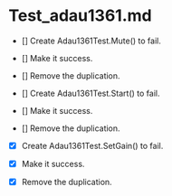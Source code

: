 # Test_adau1361.md
- [] Create Adau1361Test.Mute() to fail. 
- [] Make it success. 
- [] Remove the duplication. 

- [] Create Adau1361Test.Start() to fail. 
- [] Make it success. 
- [] Remove the duplication. 


- [x] Create Adau1361Test.SetGain() to fail. 
- [x] Make it success. 
- [x] Remove the duplication. 

